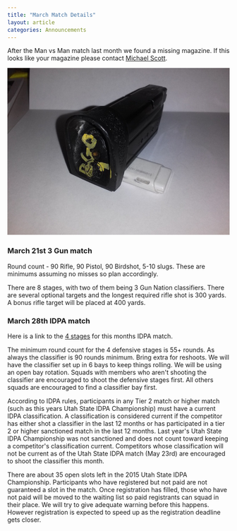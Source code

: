 ```yaml
---
title: "March Match Details"
layout: article
categories: Announcements
---  
```


After the Man vs Man match last month we found a missing magazine. If this looks like your magazine please contact [Michael Scott](mailto:m_g_scott@hotmail.com). 

![Missing magazine](/files/misc/lost_mag.jpg)

### March 21st 3 Gun match

Round count - 90 Rifle, 90 Pistol, 90 Birdshot, 5-10 slugs. These are minimums assuming no misses so plan accordingly.

There are 8 stages, with two of them being 3 Gun Nation classifiers. There are several optional targets and the longest required rifle shot is 300 yards. A bonus rifle target will be placed at 400 yards.


### March 28th IDPA match

Here is a link to the [4 stages](https://docs.google.com/presentation/d/1h1oeG_ogPfaAf5VgLfEJ1vh0QOKKohcT84DCoTNQ7iA/edit?usp=sharing) for this months IDPA match.

The minimum round count for the 4 defensive stages is 55+ rounds. As always the classifier is 90 rounds minimum. Bring extra for reshoots. We will have the classifier set up in 6 bays to keep things rolling. We will be using an open bay rotation. Squads with members who aren't shooting the classifier are encouraged to shoot the defensive stages first. All others squads are encouraged to find a classifier bay first.  

According to IDPA rules, participants in any Tier 2 match or higher match (such as this years Utah State IDPA Championship) must have a current IDPA classification. A classification is considered current if the competitor has either shot a classifier in the last 12 months or has participated in a tier 2 or higher sanctioned match in the last 12 months. Last year's Utah State IDPA Championship was not sanctioned and does not count toward keeping a competitor's classification current. Competitors whose classification will not be current as of the Utah State IDPA match (May 23rd) are encouraged to shoot the classifier this month.  

There are about 35 open slots left in the 2015 Utah State IDPA Championship. Participants who have registered but not paid are not guaranteed a slot in the match. Once registration has filled, those who have not paid will be moved to the waiting list so paid registrants can squad in their place. We will try to give adequate warning before this happens. However registration is expected to speed up as the registration deadline gets closer.






